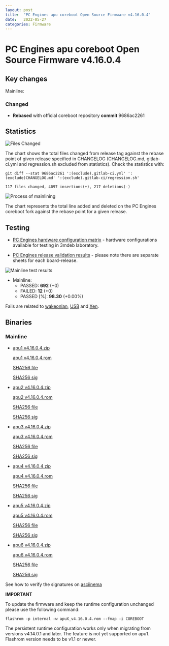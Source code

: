 ```yaml
---
layout: post
title:  "PC Engines apu coreboot Open Source Firmware v4.16.0.4"
date:   2022-05-27
categories: Firmware
---
```


# PC Engines apu coreboot Open Source Firmware v4.16.0.4

## Key changes

Mainline:

### Changed

- **Rebased** with official coreboot repository **commit** 9686ac2261

## Statistics

![Files Changed](https://cloud.3mdeb.com/index.php/s/zqRSB8Tj6Dcan2r/preview)

The chart shows the total files changed from release tag against the rebase
point of given release specified in CHANGELOG (CHANGELOG.md, gitlab-ci.yml
and regression.sh excluded from statistics). Check the statistics with:

```
git diff --stat 9686ac2261 ':(exclude).gitlab-ci.yml' ':(exclude)CHANGELOG.md' ':(exclude).gitlab-ci/regression.sh'
```

`117 files changed, 4097 insertions(+), 217 deletions(-)`

![Process of mainlining](https://cloud.3mdeb.com/index.php/s/nynFwrwrqLqeSrN/preview)

The chart represents the total line added and deleted on the PC Engines
coreboot fork against the rebase point for a given release.

## Testing

* [PC Engines hardware configuration matrix](https://cloud.3mdeb.com/index.php/s/4n9rT4yMsKezHsR/preview) -
  hardware configurations available for testing in 3mdeb laboratory.

* [PC Engines release validation results](https://docs.google.com/spreadsheets/d/1_uRhVo9eYeZONnelymonYp444zYHT_Q_qmJEJ8_XqJc/edit#gid=0) -
  please note there are separate sheets for each board-release.

![Mainline test results](https://cloud.3mdeb.com/index.php/s/4bnRHPXn8GH7gZA/preview)

* Mainline:
  * PASSED: **692** (+0)
  * FAILED: **12** (+0)
  * PASSED [%]: **98.30** (+0.00%)

Fails are related to
[wakeonlan](https://github.com/pcengines/apu2-documentation/issues/282),
[USB](https://github.com/pcengines/apu2-documentation/issues/277) and
[Xen](https://github.com/pcengines/apu2-documentation/issues/109).

## Binaries

### Mainline

* [apu1 v4.16.0.4.zip](https://3mdeb.com/open-source-firmware/pcengines/apu1/apu1_v4.16.0.4.zip)

  [apu1 v4.16.0.4.rom](https://3mdeb.com/open-source-firmware/pcengines/apu1/apu1_v4.16.0.4.rom)

  [SHA256 file](https://3mdeb.com/open-source-firmware/pcengines/apu1/apu1_v4.16.0.4.SHA256)

  [SHA256 sig](https://3mdeb.com/open-source-firmware/pcengines/apu1/apu1_v4.16.0.4.SHA256.sig)

* [apu2 v4.16.0.4.zip](https://3mdeb.com/open-source-firmware/pcengines/apu2/apu2_v4.16.0.4.zip)

  [apu2 v4.16.0.4.rom](https://3mdeb.com/open-source-firmware/pcengines/apu2/apu2_v4.16.0.4.rom)

  [SHA256 file](https://3mdeb.com/open-source-firmware/pcengines/apu2/apu2_v4.16.0.4.SHA256)

  [SHA256 sig](https://3mdeb.com/open-source-firmware/pcengines/apu2/apu2_v4.16.0.4.SHA256.sig)

* [apu3 v4.16.0.4.zip](https://3mdeb.com/open-source-firmware/pcengines/apu3/apu3_v4.16.0.4.zip)

  [apu3 v4.16.0.4.rom](https://3mdeb.com/open-source-firmware/pcengines/apu3/apu3_v4.16.0.4.rom)

  [SHA256 file](https://3mdeb.com/open-source-firmware/pcengines/apu3/apu3_v4.16.0.4.SHA256)

  [SHA256 sig](https://3mdeb.com/open-source-firmware/pcengines/apu3/apu3_v4.16.0.4.SHA256.sig)

* [apu4 v4.16.0.4.zip](https://3mdeb.com/open-source-firmware/pcengines/apu4/apu4_v4.16.0.4.zip)

  [apu4 v4.16.0.4.rom](https://3mdeb.com/open-source-firmware/pcengines/apu4/apu4_v4.16.0.4.rom)

  [SHA256 file](https://3mdeb.com/open-source-firmware/pcengines/apu4/apu4_v4.16.0.4.SHA256)

  [SHA256 sig](https://3mdeb.com/open-source-firmware/pcengines/apu4/apu4_v4.16.0.4.SHA256.sig)

* [apu5 v4.16.0.4.zip](https://3mdeb.com/open-source-firmware/pcengines/apu5/apu5_v4.16.0.4.zip)

  [apu5 v4.16.0.4.rom](https://3mdeb.com/open-source-firmware/pcengines/apu5/apu5_v4.16.0.4.rom)

  [SHA256 file](https://3mdeb.com/open-source-firmware/pcengines/apu5/apu5_v4.16.0.4.SHA256)

  [SHA256 sig](https://3mdeb.com/open-source-firmware/pcengines/apu5/apu5_v4.16.0.4.SHA256.sig)

* [apu6 v4.16.0.4.zip](https://3mdeb.com/open-source-firmware/pcengines/apu6/apu6_v4.16.0.4.zip)

  [apu6 v4.16.0.4.rom](https://3mdeb.com/open-source-firmware/pcengines/apu6/apu6_v4.16.0.4.rom)

  [SHA256 file](https://3mdeb.com/open-source-firmware/pcengines/apu6/apu6_v4.16.0.4.SHA256)

  [SHA256 sig](https://3mdeb.com/open-source-firmware/pcengines/apu6/apu6_v4.16.0.4.SHA256.sig)

See how to verify the signatures on [asciinema](https://asciinema.org/a/475909)

**IMPORTANT**

To update the firmware and keep the runtime configuration unchanged please
use the following command:

```
flashrom -p internal -w apuX_v4.16.0.4.rom --fmap -i COREBOOT
```

The persistent runtime configuration works only when migrating from versions
v4.14.0.1 and later. The feature is not yet supported on apu1. Flashrom version
needs to be v1.1 or newer.

